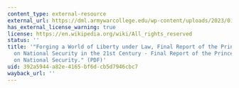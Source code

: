 ```yaml
---
content_type: external-resource
external_url: https://dml.armywarcollege.edu/wp-content/uploads/2023/01/Princeton-Project-Report-National-Security-in-21st-Century.pdf
has_external_license_warning: true
license: https://en.wikipedia.org/wiki/All_rights_reserved
status: ''
title: '"Forging a World of Liberty under Law, Final Report of the Princeton Project
  on National Security in the 21st Century - Final Report of the Princeton Project
  on National Security." (PDF)'
uid: 392a5944-a82e-4165-bf6d-cb5d7946cbc7
wayback_url: ''
---
```

